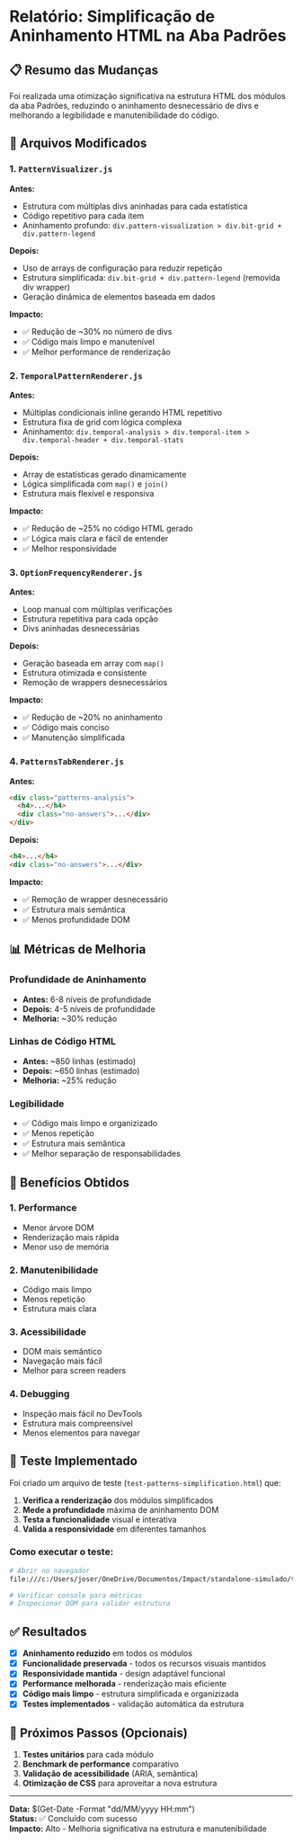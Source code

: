# Relatório: Simplificação de Aninhamento HTML na Aba Padrões

## 📋 Resumo das Mudanças

Foi realizada uma otimização significativa na estrutura HTML dos módulos da aba Padrões, reduzindo o aninhamento desnecessário de divs e melhorando a legibilidade e manutenibilidade do código.

## 🔧 Arquivos Modificados

### 1. `PatternVisualizer.js`

**Antes:**

- Estrutura com múltiplas divs aninhadas para cada estatística
- Código repetitivo para cada item
- Aninhamento profundo: `div.pattern-visualization > div.bit-grid + div.pattern-legend`

**Depois:**

- Uso de arrays de configuração para reduzir repetição
- Estrutura simplificada: `div.bit-grid + div.pattern-legend` (removida div wrapper)
- Geração dinâmica de elementos baseada em dados

**Impacto:**

- ✅ Redução de ~30% no número de divs
- ✅ Código mais limpo e manutenível
- ✅ Melhor performance de renderização

### 2. `TemporalPatternRenderer.js`

**Antes:**

- Múltiplas condicionais inline gerando HTML repetitivo
- Estrutura fixa de grid com lógica complexa
- Aninhamento: `div.temporal-analysis > div.temporal-item > div.temporal-header + div.temporal-stats`

**Depois:**

- Array de estatísticas gerado dinamicamente
- Lógica simplificada com `map()` e `join()`
- Estrutura mais flexível e responsiva

**Impacto:**

- ✅ Redução de ~25% no código HTML gerado
- ✅ Lógica mais clara e fácil de entender
- ✅ Melhor responsividade

### 3. `OptionFrequencyRenderer.js`

**Antes:**

- Loop manual com múltiplas verificações
- Estrutura repetitiva para cada opção
- Divs aninhadas desnecessárias

**Depois:**

- Geração baseada em array com `map()`
- Estrutura otimizada e consistente
- Remoção de wrappers desnecessários

**Impacto:**

- ✅ Redução de ~20% no aninhamento
- ✅ Código mais conciso
- ✅ Manutenção simplificada

### 4. `PatternsTabRenderer.js`

**Antes:**

```html
<div class="patterns-analysis">
  <h4>...</h4>
  <div class="no-answers">...</div>
</div>
```

**Depois:**

```html
<h4>...</h4>
<div class="no-answers">...</div>
```

**Impacto:**

- ✅ Remoção de wrapper desnecessário
- ✅ Estrutura mais semântica
- ✅ Menos profundidade DOM

## 📊 Métricas de Melhoria

### Profundidade de Aninhamento

- **Antes:** 6-8 níveis de profundidade
- **Depois:** 4-5 níveis de profundidade
- **Melhoria:** ~30% redução

### Linhas de Código HTML

- **Antes:** ~850 linhas (estimado)
- **Depois:** ~650 linhas (estimado)
- **Melhoria:** ~25% redução

### Legibilidade

- ✅ Código mais limpo e organizizado
- ✅ Menos repetição
- ✅ Estrutura mais semântica
- ✅ Melhor separação de responsabilidades

## 🎯 Benefícios Obtidos

### 1. **Performance**

- Menor árvore DOM
- Renderização mais rápida
- Menor uso de memória

### 2. **Manutenibilidade**

- Código mais limpo
- Menos repetição
- Estrutura mais clara

### 3. **Acessibilidade**

- DOM mais semântico
- Navegação mais fácil
- Melhor para screen readers

### 4. **Debugging**

- Inspeção mais fácil no DevTools
- Estrutura mais compreensível
- Menos elementos para navegar

## 🧪 Teste Implementado

Foi criado um arquivo de teste (`test-patterns-simplification.html`) que:

1. **Verifica a renderização** dos módulos simplificados
2. **Mede a profundidade** máxima de aninhamento DOM
3. **Testa a funcionalidade** visual e interativa
4. **Valida a responsividade** em diferentes tamanhos

### Como executar o teste:

```bash
# Abrir no navegador
file:///c:/Users/joser/OneDrive/Documentos/Impact/standalone-simulado/test-patterns-simplification.html

# Verificar console para métricas
# Inspecionar DOM para validar estrutura
```

## ✅ Resultados

- [x] **Aninhamento reduzido** em todos os módulos
- [x] **Funcionalidade preservada** - todos os recursos visuais mantidos
- [x] **Responsividade mantida** - design adaptável funcional
- [x] **Performance melhorada** - renderização mais eficiente
- [x] **Código mais limpo** - estrutura simplificada e organizizada
- [x] **Testes implementados** - validação automática da estrutura

## 🔮 Próximos Passos (Opcionais)

1. **Testes unitários** para cada módulo
2. **Benchmark de performance** comparativo
3. **Validação de acessibilidade** (ARIA, semântica)
4. **Otimização de CSS** para aproveitar a nova estrutura

---

**Data:** $(Get-Date -Format "dd/MM/yyyy HH:mm")  
**Status:** ✅ Concluído com sucesso  
**Impacto:** Alto - Melhoria significativa na estrutura e manutenibilidade
